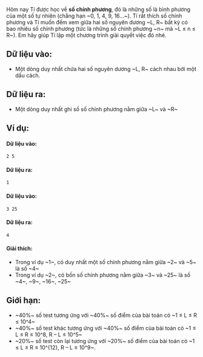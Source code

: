 Hôm nay Tí được học về **số chính phương**, đó là những số là bình phương của một số tự nhiên (chẳng hạn ~0, 1, 4, 9, 16…~).
Tí rất thích số chính phương và Tí muốn đếm xem giữa hai số nguyên dương ~L, R~ bất kỳ có bao nhiêu số chính phương (tức là những số chính phương ~n~ mà ~L ≤ n ≤ R~). Em hãy giúp Tí lập một chương trình giải quyết việc đó nhé.

## Dữ liệu vào:
- Một dòng duy nhất chứa hai số nguyên dương ~L, R~ cách nhau bởi một dấu cách.

## Dữ liệu ra:
- Một dòng duy nhất ghi số số chính phương nằm giữa ~L~ và ~R~

## Ví dụ:
#### Dữ liệu vào:
```
2 5
```

#### Dữ liệu ra:
```
1
```

#### Dữ liệu vào:
```
3 25
```

#### Dữ liệu ra:
```
4
```

#### Giải thích:
- Trong ví dụ ~1~, có duy nhất một số chính phương nằm giữa ~2~ và ~5~ là số ~4~
- Trong ví dụ ~2~, có bốn số chính phương nằm giữa ~3~ và ~25~ là số ~4~, ~9~, ~16~, ~25~

## Giới hạn:
- ~40\%~ số test tương ứng với ~40\%~ số điểm của bài toán có ~1 ≤ L ≤ R ≤ 10^4~
- ~40\%~ số test khác tương ứng với ~40\%~ số điểm của bài toán có ~1 ≤ L ≤ R ≤ 10^8, R – L ≤ 10^5~
- ~20\%~ số test còn lại tương ứng với ~20\%~ số điểm của bài toán có ~1 ≤ L ≤ R ≤ 10^{12}, R – L ≥ 10^9~.